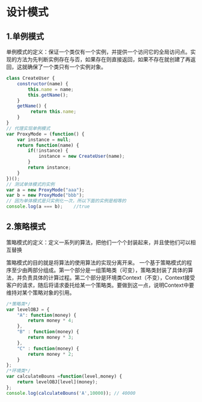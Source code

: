 # 设计模式

1.单例模式
---
单例模式的定义：保证一个类仅有一个实例，并提供一个访问它的全局访问点。实现的方法为先判断实例存在与否，如果存在则直接返回，如果不存在就创建了再返回，这就确保了一个类只有一个实例对象。
```js
class CreateUser {
    constructor(name) {
        this.name = name;
        this.getName();
    }
    getName() {
         return this.name;
    }
}
// 代理实现单例模式
var ProxyMode = (function() {
    var instance = null;
    return function(name) {
        if(!instance) {
            instance = new CreateUser(name);
        }
        return instance;
    }
})();
// 测试单体模式的实例
var a = new ProxyMode("aaa");
var b = new ProxyMode("bbb");
// 因为单体模式是只实例化一次，所以下面的实例是相等的
console.log(a === b);    //true
```

2.策略模式
---
策略模式的定义：定义一系列的算法，把他们一个个封装起来，并且使他们可以相互替换

策略模式的目的就是将算法的使用算法的实现分离开来。
一个基于策略模式的程序至少由两部分组成。第一个部分是一组策略类（可变），策略类封装了具体的算法，并负责具体的计算过程。第二个部分是环境类Context（不变），Context接受客户的请求，随后将请求委托给某一个策略类。要做到这一点，说明Context中要维持对某个策略对象的引用。

```js
/*策略类*/
var levelOBJ = {
    "A": function(money) {
        return money * 4;
    },
    "B" : function(money) {
        return money * 3;
    },
    "C" : function(money) {
        return money * 2;
    } 
};
/*环境类*/
var calculateBouns =function(level,money) {
    return levelOBJ[level](money);
};
console.log(calculateBouns('A',10000)); // 40000
```